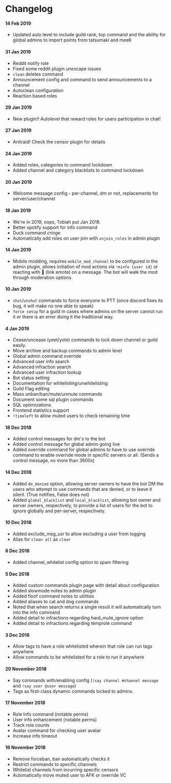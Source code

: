 # Changelog

#### 14 Feb 2019

* Updated auto level to include guild rank, top command and the ability for global admins to import points from tatsumaki and mee6

#### 31 Jan 2019

* Reddit notify role
* Fixed some reddit plugin unescape issues
* `clean` deletes command
* Announcement config and command to send announcements to a channel
* Autoclean configuration
* Reaction based roles

#### 29 Jan 2019

* New plugin!! Autolevel that reward roles for users participation in chat!

#### 27 Jan 2019

* Antiraid! Check the censor plugin for details

#### 24 Jan 2019

* Added roles, categories to command lockdown
* Added channel and category blacklists to command lockdown

#### 20 Jan 2019

* Welcome message config - per-channel, dm or not, replacements for server/user/channel

#### 18 Jan 2019

* We're in 2019, oops, Tobiah put Jan 2018.
* Better spotify support for info command
* Duck command _cringe_
* Automatically add roles on user join with `onjoin_roles` in admin plugin

#### 14 Jan 2019

* Mobile modding, requires `mobile_mod_channel` to be configured in the admin plugin, allows initiation of mod actions via `!minfo {user id}` or reacting with 🔗 \(link emote\) on a message. The bot will walk the mod through moderation options

#### 10 Jan 2019

* `shut`/`unshut` commands to force everyone to PTT \(once discord fixes its bug, it will make no one able to speak\)
* `force setup` for a guild in cases where admins on the server cannot run it or there is an error doing it the traditional way.

#### 4 Jan 2019

* Cease/uncease \(yeet/yote\) commands to lock down channel or guild easily.
* Move archive and backup commands to admin level
* Global admin command override
* Advanced user info search
* Advanced infraction search
* Advanced user infraction lookup
* Bot status setting
* Documentation for whitelisting/unwhitelisting
* Guild Flag editing
* Mass unban/ban/mute/unmute commands
* Document some sql plugin commands
* SQL optimizations
* Frontend statistics support
* `!timeleft` to allow muted users to check remaining time

#### 18 Dec 2018

* Added control messages for dm's to the bot
* Added control message for global admin going live
* Added override command for global admins to have to use override command to enable override mode in specific servers or all. \(Sends a control message, no more than 3600s\)

#### 14 Dec 2018

* Added `dm_denied` option, allowing server owners to have the bot DM the users who attempt to use commands that are denied, or to leave it silent. \(True notifies, False does not\)
* Added `global_blacklist` and `local_blacklist`, allowing bot owner and server owners, respectively, to provide a list of users for the bot to ignore globally and per-server, respectively.

#### 10 Dec 2018

* Added  exclude\_msg\_usr to allow excluding a user from logging
* Alias for `clean all` as `clear`

#### 6 Dec 2018

* Added channel\_whitelist config option to spam filtering

#### 5 Dec 2018

* Added custom commands plugin page with detail about configuration
* Added slowmode notes to admin plugin
* Added floof command notes to utilities
* Added aliases to cat and dog commands
* Noted that when search returns a single result it will automatically turn into the info command
* Added detail to infractions regarding hard\_mute\_ignore option
* Added detail to infractions regarding temprole command

#### 3 Dec 2018

* Allow tags to have a role whitelisted wherein that role can run tags anywhere
* Allow commands to be whitelisted for a role to run it anywhere

#### 20 November 2018

* Say commands with/enabling config \(`!say channel #channel message` and `!say user @user message`\)
* Tags as first-class dynamic commands locked to admins.

#### 17 November 2018

* Role Info command \(notable perms\)
* User info enhancement \(notable perms\)
* Track role counts
* Avatar command for checking user avatar
* Increase info timeout

#### 

#### 16 November 2018

* Remove forceban, ban automatically checks it
* Restrict commands to specific channels
* Whitelist channels from incurring specific censors
* Automatically move muted user to AFK or override VC



